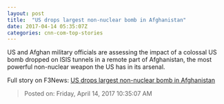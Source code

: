 ```yaml
---
layout: post
title:  "US drops largest non-nuclear bomb in Afghanistan"
date: 2017-04-14 05:35:07Z
categories: cnn-com-top-stories
---
```


US and Afghan military officials are assessing the impact of a colossal US bomb dropped on ISIS tunnels in a remote part of Afghanistan, the most powerful non-nuclear weapon the US has in its arsenal.


Full story on F3News: [US drops largest non-nuclear bomb in Afghanistan](http://www.f3nws.com/n/P3R2uB)

> Posted on: Friday, April 14, 2017 10:35:07 AM
